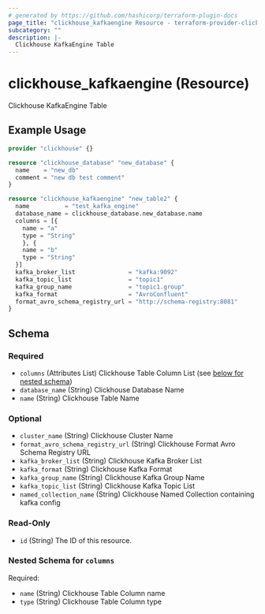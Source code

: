 ```yaml
---
# generated by https://github.com/hashicorp/terraform-plugin-docs
page_title: "clickhouse_kafkaengine Resource - terraform-provider-clickhouse"
subcategory: ""
description: |-
  Clickhouse KafkaEngine Table
---
```


# clickhouse_kafkaengine (Resource)

Clickhouse KafkaEngine Table

## Example Usage

```terraform
provider "clickhouse" {}

resource "clickhouse_database" "new_database" {
  name    = "new_db"
  comment = "new db test comment"
}

resource "clickhouse_kafkaengine" "new_table2" {
  name          = "test_kafka_engine"
  database_name = clickhouse_database.new_database.name
  columns = [{
    name = "a"
    type = "String"
    }, {
    name = "b"
    type = "String"
  }]
  kafka_broker_list               = "kafka:9092"
  kafka_topic_list                = "topic1"
  kafka_group_name                = "topic1.group"
  kafka_format                    = "AvroConfluent"
  format_avro_schema_registry_url = "http://schema-registry:8081"
}
```

<!-- schema generated by tfplugindocs -->
## Schema

### Required

- `columns` (Attributes List) Clickhouse Table Column List (see [below for nested schema](#nestedatt--columns))
- `database_name` (String) Clickhouse Database Name
- `name` (String) Clickhouse Table Name

### Optional

- `cluster_name` (String) Clickhouse Cluster Name
- `format_avro_schema_registry_url` (String) Clickhouse Format Avro Schema Registry URL
- `kafka_broker_list` (String) Clickhouse Kafka Broker List
- `kafka_format` (String) Clickhouse Kafka Format
- `kafka_group_name` (String) Clickhouse Kafka Group Name
- `kafka_topic_list` (String) Clickhouse Kafka Topic List
- `named_collection_name` (String) Clickhouse Named Collection containing kafka config

### Read-Only

- `id` (String) The ID of this resource.

<a id="nestedatt--columns"></a>
### Nested Schema for `columns`

Required:

- `name` (String) Clickhouse Table Column name
- `type` (String) Clickhouse Table Column type
